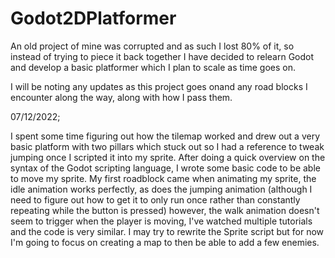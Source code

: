 # Godot2DPlatformer
An old project of mine was corrupted and as such I lost 80% of it, so instead of trying to piece it back together
I have decided to relearn Godot and develop a basic platformer which I plan to scale as time goes on.

I will be noting any updates as this project goes onand any road blocks I encounter along the way, along with how I pass them.

07/12/2022;

I spent some time figuring out how the tilemap worked and drew out a very basic 
platform with two pillars which stuck out so I had a reference to tweak jumping once I scripted it into my sprite. 
After doing a quick overview on the syntax of the Godot scripting language, I wrote some basic code to be able to move my sprite. My first roadblock came
when animating my sprite, the idle animation works perfectly, 
as does the jumping animation (although I need to figure out how to get it to only run once rather than constantly repeating while the button is pressed)
however, the walk animation doesn't seem to trigger when the player is moving, 
I've watched multiple tutorials and the code is very similar. I may try to rewrite the Sprite script 
but for now I'm going to focus on creating a map to then be able to add a few enemies.
